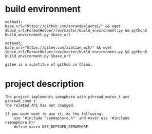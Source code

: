 # build environment

    method1:
    base_url="https://github.com/aorandexiaohai/" && wget $base_url/FormatHelper/raw/master/build_environment.py && python3 build_environment.py $base_url
    
    method2:
    base_url="https://gitee.com/xiatian_wzh/" && wget $base_url/FormatHelper/raw/master/build_environment.py && python3 build_environment.py $base_url

    gitee is a substitue of github in China.

# project description

    The project implements semaphore with pthread_mutex_t and pthread_cond_t.
    The related API has not changed.
    
    If you want want to use it, do the following:
        use '#include "csemaphore.h"' and never use '#include <semaphore.h>'
        define macro USE_DEFINED_SEMAPHORE

